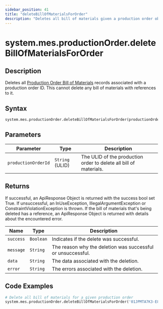 ```yaml
---
sidebar_position: 41
title: "deleteBillOfMaterialsForOrder"
description: "Deletes all bill of materials given a production order object."
---
```


# system.mes.productionOrder.deleteBillOfMaterialsForOrder

## Description

Deletes all [Production Order Bill of Materials](../../data-model/production-order-model/production-order-bill-of-material) records associated with a production order ID.
This cannot delete any bill of materials with references to it.

## Syntax

```python
system.mes.productionOrder.deleteBillOfMaterialsForOrder(productionOrderId)
```

## Parameters

| Parameter           | Type            | Description                                                       |
| ------------------- | --------------- | ----------------------------------------------------------------- |
| `productionOrderId` | `String` (ULID) | The ULID of the production order to delete all bill of materials. |

## Returns

If successful, an ApiResponse Object is returned with the success bool set True. If unsuccessful, an InUseException, IllegalArgumentException or ConstraintViolationException is thrown.
If the bill of materials that's being deleted has a reference, an ApiResponse Object is returned with details about the encountered error.

| Name      | Type      | Description                                                 |
| --------- | --------- | ----------------------------------------------------------- |
| `success` | `Boolean` | Indicates if the delete was successful.                     |
| `message` | `String`  | The reason why the deletion was successful or unsuccessful. |
| `data`    | `String`  | The data associated with the deletion.                      |
| `error`   | `String`  | The errors associated with the deletion.                    |

## Code Examples

```python
# Delete all bill of materials for a given production order
system.mes.productionOrder.deleteBillOfMaterialsForOrder('01JPMTA7K3-E8EHA4MD-7C304P4Z')
```
